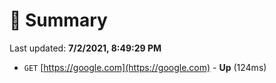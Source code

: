 # 📖 Summary
Last updated: **7/2/2021, 8:49:29 PM**

- `GET` [https://google.com](https://google.com) - **Up** (124ms)
